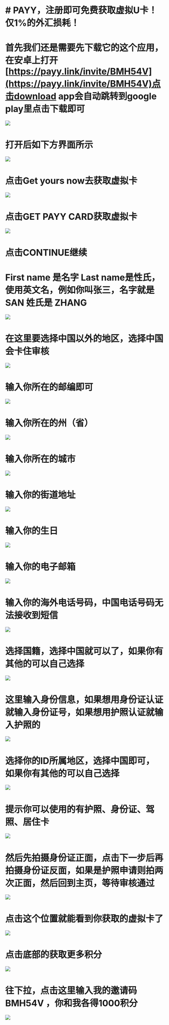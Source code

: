 # # PAYY，注册即可免费获取虚拟U卡！仅1%的外汇损耗！

# 首先我们还是需要先下载它的这个应用，在安卓上打开[https://payy.link/invite/BMH54V](https://payy.link/invite/BMH54V)点击download app会自动跳转到google play里点击下载即可
![](img/0.png)
# 打开后如下方界面所示
![](img/1.png)
# 点击Get yours now去获取虚拟卡
![](img/2.png)
# 点击GET PAYY CARD获取虚拟卡
![](img/3.png)
# 点击CONTINUE继续
# First name 是名字 Last name是性氏，使用英文名，例如你叫张三，名字就是 SAN 姓氏是 ZHANG
![](img/4.png)
# 在这里要选择中国以外的地区，选择中国会卡住审核
![](img/5.png)
# 输入你所在的邮编即可
![](img/6.png)
# 输入你所在的州（省）
![](img/7.png)
# 输入你所在的城市
![](img/8.png)
# 输入你的街道地址
![](img/9.png)
# 输入你的生日
![](img/10.png)
# 输入你的电子邮箱
![](img/11.png)
# 输入你的海外电话号码，中国电话号码无法接收到短信
![](img/12.png)
# 选择国籍，选择中国就可以了，如果你有其他的可以自己选择
![](img/13.png)
# 这里输入身份信息，如果想用身份证认证就输入身份证号，如果想用护照认证就输入护照的
![](img/14.png)
# 选择你的ID所属地区，选择中国即可，如果你有其他的可以自己选择
![](img/15.png)
# 提示你可以使用的有护照、身份证、驾照、居住卡
![](img/16.png)
# 然后先拍摄身份证正面，点击下一步后再拍摄身份证反面，如果是护照申请则拍两次正面，然后回到主页，等待审核通过
![](img/17.png)
# 点击这个位置就能看到你获取的虚拟卡了
![](img/18.png)
# 点击底部的获取更多积分
![](img/19.png)
# 往下拉，点击这里输入我的邀请码 BMH54V ，你和我各得1000积分
![](img/20.png)